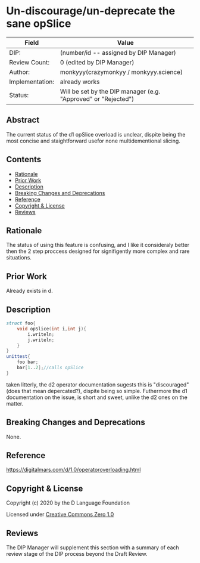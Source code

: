 # Un-discourage/un-deprecate the sane opSlice

| Field           | Value                                                           |
|-----------------|-----------------------------------------------------------------|
| DIP:            | (number/id -- assigned by DIP Manager)                          |
| Review Count:   | 0 (edited by DIP Manager)                                       |
| Author:         |monkyyy(crazymonkyy / monkyyy.science)|
| Implementation: | already works|
| Status:         | Will be set by the DIP manager (e.g. "Approved" or "Rejected")  |

## Abstract

The current status of the d1 opSlice overload is unclear, dispite being the most concise and staightforward usefor none multidementional slicing.


## Contents
* [Rationale](#rationale)
* [Prior Work](#prior-work)
* [Description](#description)
* [Breaking Changes and Deprecations](#breaking-changes-and-deprecations)
* [Reference](#reference)
* [Copyright & License](#copyright--license)
* [Reviews](#reviews)

## Rationale

The status of using this feature is confusing, and I like it consideraly better then the 2 step proccess designed for signifigently more complex and rare situations.

## Prior Work

Already exists in d.

## Description
```d
struct foo{
	void opSlice(int i,int j){
		i.writeln;
		j.writeln;
	}
}
unittest{
	foo bar;
	bar[1..2];//calls opSlice
}
```
taken litterly, the d2 operator documentation sugests this is "discouraged"(does that mean depercated?), dispite being so simple. Futhermore the d1 documentation on the issue, is short and sweet, unlike the d2 ones on the matter.

## Breaking Changes and Deprecations

None.

## Reference

https://digitalmars.com/d/1.0/operatoroverloading.html

## Copyright & License
Copyright (c) 2020 by the D Language Foundation

Licensed under [Creative Commons Zero 1.0](https://creativecommons.org/publicdomain/zero/1.0/legalcode.txt)

## Reviews
The DIP Manager will supplement this section with a summary of each review stage
of the DIP process beyond the Draft Review.
